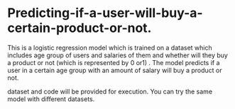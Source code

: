 # Predicting-if-a-user-will-buy-a-certain-product-or-not.
This is a logistic regression model which is trained on a dataset which includes age group of users and salaries of them and whether will they buy a product or not (which is represented by 0 or1) . The model predicts if a user in a certain age group with an amount of salary will buy a product or not.


dataset and code will be provided for execution. You can try the same model with different datasets.
